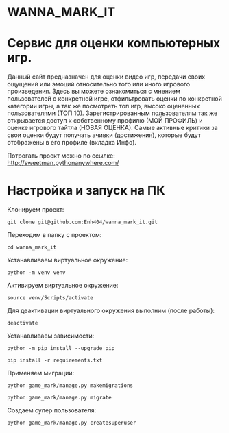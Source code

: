# WANNA_MARK_IT

# Сервис для оценки компьютерных игр.
Данный сайт предназначен для оценки видео игр, передачи своих ощущений или эмоций относительно того или иного игрового произведения.
Здесь вы можете ознакомиться с мнением пользователей о конкретной игре, отфильтровать оценки по конкретной категории игры,
а так же посмотреть топ игр, высоко оцененных пользователями (ТОП 10).
Зарегистрированным пользователям так же открывается доступ к собственному профилю (МОЙ ПРОФИЛЬ) и оценке игрового тайтла (НОВАЯ ОЦЕНКА).
Самые активные критики за свои оценки будут получать ачивки (достижения), которые будут отображены в его профиле (вкладка Инфо).

Потрогать проект можно по ссылке: http://sweetman.pythonanywhere.com/

# Настройка и запуск на ПК
Клонируем проект:

`git clone git@github.com:Enh404/wanna_mark_it.git`

Переходим в папку с проектом:

`cd wanna_mark_it`

Устанавливаем виртуальное окружение:

`python -m venv venv`

Активируем виртуальное окружение:

`source venv/Scripts/activate`

Для деактивации виртуального окружения выполним (после работы):

`deactivate`

Устанавливаем зависимости:

`python -m pip install --upgrade pip`

`pip install -r requirements.txt`

Применяем миграции:

`python game_mark/manage.py makemigrations`

`python game_mark/manage.py migrate`

Создаем супер пользователя:

`python game_mark/manage.py createsuperuser`
